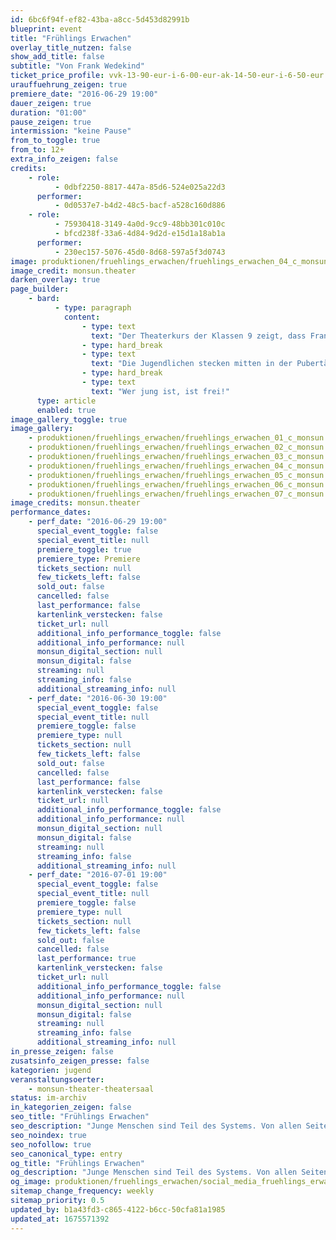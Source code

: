 ```yaml
---
id: 6bc6f94f-ef82-43ba-a8cc-5d453d82991b
blueprint: event
title: "Frühlings Erwachen"
overlay_title_nutzen: false
show_add_title: false
subtitle: "Von Frank Wedekind"
ticket_price_profile: vvk-13-90-eur-i-6-00-eur-ak-14-50-eur-i-6-50-eur
urauffuehrung_zeigen: true
premiere_date: "2016-06-29 19:00"
dauer_zeigen: true
duration: "01:00"
pause_zeigen: true
intermission: "keine Pause"
from_to_toggle: true
from_to: 12+
extra_info_zeigen: false
credits:
    - role:
          - 0dbf2250-8817-447a-85d6-524e025a22d3
      performer:
          - 0d0537e7-b4d2-48c5-bacf-a528c160d886
    - role:
          - 75930418-3149-4a0d-9cc9-48bb301c010c
          - bfcd238f-33a6-4d84-9d2d-e15d1a18ab1a
      performer:
          - 230ec157-5076-45d0-8d68-597a5f3d0743
image: produktionen/fruehlings_erwachen/fruehlings_erwachen_04_c_monsun.theater.jpg
image_credit: monsun.theater
darken_overlay: true
page_builder:
    - bard:
          - type: paragraph
            content:
                - type: text
                  text: "Der Theaterkurs der Klassen 9 zeigt, dass Frank Wedekinds Erstlingsdrama „Frühlings Erwachen” immer noch brandaktuell ist. Junge Menschen sind Teil des Systems. Von allen Seiten wird einem zugeflüstert, dass das richtige Leben erst noch kommt. Die Zukunft in einer globalisierten Welt steht vor der Tür. Wendla, Melchior, Moritz und ihre Freunde durchleben die Hölle und das Paradies.\_"
                - type: hard_break
                - type: text
                  text: "Die Jugendlichen stecken mitten in der Pubertät. So vieles ist neu und aufregend, manches macht Angst und anderes scheint, als sei es nicht zu bewältigen. Das Leben als adrenalingeladene Achterbahnfahrt in einem Tempo, das jeden ausschließt, der nicht mitfährt. Liebe und Lust wechseln sich rasant mit Versagensangst und Schmerz ab.\_"
                - type: hard_break
                - type: text
                  text: "Wer jung ist, ist frei!"
      type: article
      enabled: true
image_gallery_toggle: true
image_gallery:
    - produktionen/fruehlings_erwachen/fruehlings_erwachen_01_c_monsun.theater.jpg
    - produktionen/fruehlings_erwachen/fruehlings_erwachen_02_c_monsun.theater.jpg
    - produktionen/fruehlings_erwachen/fruehlings_erwachen_03_c_monsun.theater.jpg
    - produktionen/fruehlings_erwachen/fruehlings_erwachen_04_c_monsun.theater.jpg
    - produktionen/fruehlings_erwachen/fruehlings_erwachen_05_c_monsun.theater.jpg
    - produktionen/fruehlings_erwachen/fruehlings_erwachen_06_c_monsun.theater.jpg
    - produktionen/fruehlings_erwachen/fruehlings_erwachen_07_c_monsun.theater.jpg
image_credits: monsun.theater
performance_dates:
    - perf_date: "2016-06-29 19:00"
      special_event_toggle: false
      special_event_title: null
      premiere_toggle: true
      premiere_type: Premiere
      tickets_section: null
      few_tickets_left: false
      sold_out: false
      cancelled: false
      last_performance: false
      kartenlink_verstecken: false
      ticket_url: null
      additional_info_performance_toggle: false
      additional_info_performance: null
      monsun_digital_section: null
      monsun_digital: false
      streaming: null
      streaming_info: false
      additional_streaming_info: null
    - perf_date: "2016-06-30 19:00"
      special_event_toggle: false
      special_event_title: null
      premiere_toggle: false
      premiere_type: null
      tickets_section: null
      few_tickets_left: false
      sold_out: false
      cancelled: false
      last_performance: false
      kartenlink_verstecken: false
      ticket_url: null
      additional_info_performance_toggle: false
      additional_info_performance: null
      monsun_digital_section: null
      monsun_digital: false
      streaming: null
      streaming_info: false
      additional_streaming_info: null
    - perf_date: "2016-07-01 19:00"
      special_event_toggle: false
      special_event_title: null
      premiere_toggle: false
      premiere_type: null
      tickets_section: null
      few_tickets_left: false
      sold_out: false
      cancelled: false
      last_performance: true
      kartenlink_verstecken: false
      ticket_url: null
      additional_info_performance_toggle: false
      additional_info_performance: null
      monsun_digital_section: null
      monsun_digital: false
      streaming: null
      streaming_info: false
      additional_streaming_info: null
in_presse_zeigen: false
zusatsinfo_zeigen_presse: false
kategorien: jugend
veranstaltungsoerter:
    - monsun-theater-theatersaal
status: im-archiv
in_kategorien_zeigen: false
seo_title: "Frühlings Erwachen"
seo_description: "Junge Menschen sind Teil des Systems. Von allen Seiten wird einem zugeflüstert, dass das richtige Leben erst noch kommt. Die Zukunft steht vor der Tür."
seo_noindex: true
seo_nofollow: true
seo_canonical_type: entry
og_title: "Frühlings Erwachen"
og_description: "Junge Menschen sind Teil des Systems. Von allen Seiten wird einem zugeflüstert, dass das richtige Leben erst noch kommt. Die Zukunft steht vor der Tür."
og_image: produktionen/fruehlings_erwachen/social_media_fruehlings_erwachen.jpg
sitemap_change_frequency: weekly
sitemap_priority: 0.5
updated_by: b1a43fd3-c865-4122-b6cc-50cfa81a1985
updated_at: 1675571392
---
```

